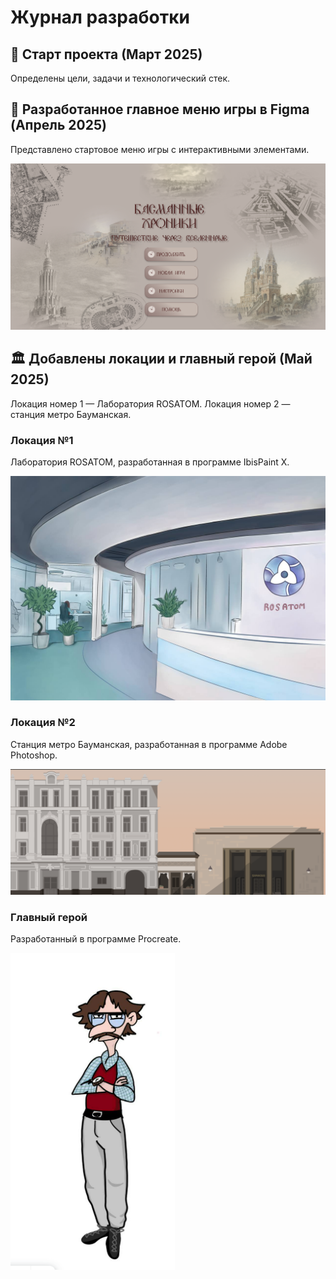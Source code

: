 # Журнал разработки

## 🚀 Старт проекта (Март 2025)
Определены цели, задачи и технологический стек.

## 🧭 Разработанное главное меню игры в Figma (Апрель 2025)
Представлено стартовое меню игры с интерактивными элементами.

![Главное меню игры](../site/menu.png)

## 🏛️ Добавлены локации и главный герой (Май 2025)
Локация номер 1 — Лаборатория ROSATOM. Локация номер 2 — станция метро Бауманская.

### Локация №1
Лаборатория ROSATOM, разработанная в программе IbisPaint X.

![Локация номер 1](../site/Лаборатория.jpg)

### Локация №2
Станция метро Бауманская, разработанная в программе Adobe Photoshop.

![Локация номер 2](../site/Бауманская.png)

### Главный герой
Разработанный в программе Procreate.

![Главный герой](../site/Персонаж.png)
